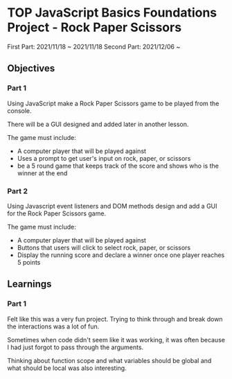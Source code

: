 # TOP JavaScript Basics Foundations Project - Rock Paper Scissors
First Part: 2021/11/18 ~ 2021/11/18
Second Part: 2021/12/06 ~

## Objectives

### Part 1

Using JavaScript make a Rock Paper Scissors game to be played from the console.

There will be a GUI designed and added later in another lesson.

The game must include:
- A computer player that will be played against
- Uses a prompt to get user's input on rock, paper, or scissors
- be a 5 round game that keeps track of the score and shows who is the winner at the end

### Part 2

Using Javascript event listeners and DOM methods design and add a GUI for the Rock Paper Scissors game.

The game must include:
- A computer player that will be played against
- Buttons that users will click to select rock, paper, or scissors
- Display the running score and declare a winner once one player reaches 5 points


## Learnings

### Part 1

Felt like this was a very fun project. Trying to think through and break down the interactions was a lot of fun. 

Sometimes when code didn't seem like it was working, it was often because I had just forgot to pass through the arguments.

Thinking about function scope and what variables should be global and what should be local was also interesting.